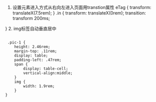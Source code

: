 1.  设置元素进入方式从右向左进入页面用transtion属性
eTag {
    transform: translateX(7.5rem);
}
.in {
    transform: translateX(0rem);
    transition: transform 200ms;

}
2.  img标签自动垂直居中
    <div class="pic-1">
         <span>
             <img id="<?= item.id ?>"  src="<?= item.item_pic?>" alt="" />
         </span>
     </div>

     .pic-1 {
        height: 2.46rem;
        margin-top: .11rem;
        display: table;
        padding-left: .47rem;
        span {
            display: table-cell;
            vertical-align:middle;
        }
        img {
            width: 1.9rem;
        }
    }
